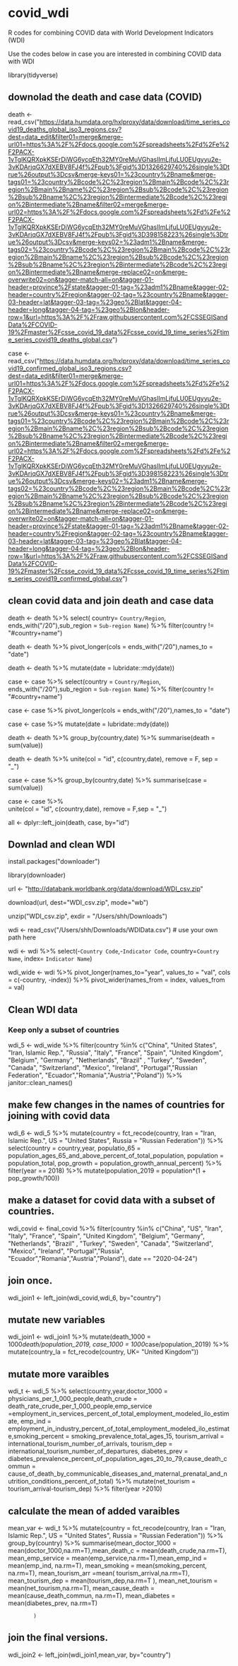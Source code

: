 # covid_wdi

R codes for combining COVID data with World Development Indicators (WDI)

Use the codes below in case you are interested in combining COVID data with WDI

library(tidyverse)

## downolad the death and case data (COVID)
death <-  read_csv("https://data.humdata.org/hxlproxy/data/download/time_series_covid19_deaths_global_iso3_regions.csv?dest=data_edit&filter01=merge&merge-url01=https%3A%2F%2Fdocs.google.com%2Fspreadsheets%2Fd%2Fe%2F2PACX-1vTglKQRXpkKSErDiWG6ycqEth32MY0reMuVGhaslImLjfuLU0EUgyyu2e-3vKDArjqGX7dXEBV8FJ4f%2Fpub%3Fgid%3D1326629740%26single%3Dtrue%26output%3Dcsv&merge-keys01=%23country%2Bname&merge-tags01=%23country%2Bcode%2C%23region%2Bmain%2Bcode%2C%23region%2Bmain%2Bname%2C%23region%2Bsub%2Bcode%2C%23region%2Bsub%2Bname%2C%23region%2Bintermediate%2Bcode%2C%23region%2Bintermediate%2Bname&filter02=merge&merge-url02=https%3A%2F%2Fdocs.google.com%2Fspreadsheets%2Fd%2Fe%2F2PACX-1vTglKQRXpkKSErDiWG6ycqEth32MY0reMuVGhaslImLjfuLU0EUgyyu2e-3vKDArjqGX7dXEBV8FJ4f%2Fpub%3Fgid%3D398158223%26single%3Dtrue%26output%3Dcsv&merge-keys02=%23adm1%2Bname&merge-tags02=%23country%2Bcode%2C%23region%2Bmain%2Bcode%2C%23region%2Bmain%2Bname%2C%23region%2Bsub%2Bcode%2C%23region%2Bsub%2Bname%2C%23region%2Bintermediate%2Bcode%2C%23region%2Bintermediate%2Bname&merge-replace02=on&merge-overwrite02=on&tagger-match-all=on&tagger-01-header=province%2Fstate&tagger-01-tag=%23adm1%2Bname&tagger-02-header=country%2Fregion&tagger-02-tag=%23country%2Bname&tagger-03-header=lat&tagger-03-tag=%23geo%2Blat&tagger-04-header=long&tagger-04-tag=%23geo%2Blon&header-row=1&url=https%3A%2F%2Fraw.githubusercontent.com%2FCSSEGISandData%2FCOVID-19%2Fmaster%2Fcsse_covid_19_data%2Fcsse_covid_19_time_series%2Ftime_series_covid19_deaths_global.csv")

case <- read_csv("https://data.humdata.org/hxlproxy/data/download/time_series_covid19_confirmed_global_iso3_regions.csv?dest=data_edit&filter01=merge&merge-url01=https%3A%2F%2Fdocs.google.com%2Fspreadsheets%2Fd%2Fe%2F2PACX-1vTglKQRXpkKSErDiWG6ycqEth32MY0reMuVGhaslImLjfuLU0EUgyyu2e-3vKDArjqGX7dXEBV8FJ4f%2Fpub%3Fgid%3D1326629740%26single%3Dtrue%26output%3Dcsv&merge-keys01=%23country%2Bname&merge-tags01=%23country%2Bcode%2C%23region%2Bmain%2Bcode%2C%23region%2Bmain%2Bname%2C%23region%2Bsub%2Bcode%2C%23region%2Bsub%2Bname%2C%23region%2Bintermediate%2Bcode%2C%23region%2Bintermediate%2Bname&filter02=merge&merge-url02=https%3A%2F%2Fdocs.google.com%2Fspreadsheets%2Fd%2Fe%2F2PACX-1vTglKQRXpkKSErDiWG6ycqEth32MY0reMuVGhaslImLjfuLU0EUgyyu2e-3vKDArjqGX7dXEBV8FJ4f%2Fpub%3Fgid%3D398158223%26single%3Dtrue%26output%3Dcsv&merge-keys02=%23adm1%2Bname&merge-tags02=%23country%2Bcode%2C%23region%2Bmain%2Bcode%2C%23region%2Bmain%2Bname%2C%23region%2Bsub%2Bcode%2C%23region%2Bsub%2Bname%2C%23region%2Bintermediate%2Bcode%2C%23region%2Bintermediate%2Bname&merge-replace02=on&merge-overwrite02=on&tagger-match-all=on&tagger-01-header=province%2Fstate&tagger-01-tag=%23adm1%2Bname&tagger-02-header=country%2Fregion&tagger-02-tag=%23country%2Bname&tagger-03-header=lat&tagger-03-tag=%23geo%2Blat&tagger-04-header=long&tagger-04-tag=%23geo%2Blon&header-row=1&url=https%3A%2F%2Fraw.githubusercontent.com%2FCSSEGISandData%2FCOVID-19%2Fmaster%2Fcsse_covid_19_data%2Fcsse_covid_19_time_series%2Ftime_series_covid19_confirmed_global.csv")


## clean covid data and join death and case data 
death <- death %>%
  select( country= `Country/Region`, ends_with("/20"),sub_region = `Sub-region Name`) %>%
  filter(country != "#country+name")

death <- death %>%
  pivot_longer(cols = ends_with("/20"),names_to = "date") 

death <- death %>%
  mutate(date = lubridate::mdy(date)) 

case <- case %>%
  select(country = `Country/Region`, ends_with("/20"),sub_region = `Sub-region Name`) %>%
  filter(country != "#country+name")

case <- case %>%
  pivot_longer(cols = ends_with("/20"),names_to = "date")

case <- case %>%
  mutate(date = lubridate::mdy(date)) 

death <- death %>% 
  group_by(country,date) %>%
  summarise(death = sum(value))

death <- death %>% 
  unite(col = "id", c(country,date), remove = F, sep = "_")
 
case <- case %>% 
  group_by(country,date) %>%
  summarise(case = sum(value)) 

case <- case %>%  
  unite(col = "id", c(country,date), remove = F,sep = "_")

all <- dplyr::left_join(death, case, by="id")


## Downlad and clean WDI
install.packages("downloader")

library(downloader)

url <- "http://databank.worldbank.org/data/download/WDI_csv.zip"

download(url, dest="WDI_csv.zip", mode="wb") 

unzip("WDI_csv.zip", exdir = "/Users/shh/Downloads")

wdi <- read_csv("/Users/shh/Downloads/WDIData.csv") # use your own path here 

wdi <- wdi %>% 
  select(-`Country Code`,-`Indicator Code`, country=`Country Name`, index= `Indicator Name`) 

wdi_wide <- wdi %>%
  pivot_longer(names_to="year", values_to = "val", cols = c(-country, -index)) %>%
  pivot_wider(names_from = index, values_from = val)
 

## Clean WDI data 
### Keep only a subset of countries
wdi_5 <- wdi_wide %>%
  filter(country %in% c("China", "United States", "Iran, Islamic Rep.", "Russia", "Italy", "France", "Spain", "United Kingdom", "Belgium", "Germany", "Netherlands", "Brazil" , "Turkey", "Sweden", "Canada", "Switzerland", "Mexico", "Ireland", "Portugal","Russian Federation", "Ecuador","Romania","Austria","Poland")) %>%
  janitor::clean_names()

## make few changes in the names of countries for joining with covid data
wdi_6 <- wdi_5 %>%
  mutate(country = fct_recode(country, Iran = "Iran, Islamic Rep.", US = "United States", Russia = "Russian Federation")) %>%
  select(country = country,year, populatio_65 = population_ages_65_and_above_percent_of_total_population, population = population_total, pop_growth = population_growth_annual_percent) %>% 
  filter(year == 2018) %>%
  mutate(population_2019 = population*(1 + pop_growth/100))
  
## make a dataset for covid data with a subset of countries. 
wdi_covid <- final_covid %>%
  filter(country %in% c("China", "US", "Iran", "Italy", "France", "Spain", "United Kingdom", "Belgium", "Germany", "Netherlands", "Brazil" , "Turkey", "Sweden", "Canada", "Switzerland", "Mexico", "Ireland", "Portugal","Russia", "Ecuador","Romania","Austria","Poland"), date == "2020-04-24") 

## join once. 
wdi_join1 <- left_join(wdi_covid,wdi_6, by="country")
 
## mutate new variables
wdi_join1 <- wdi_join1 %>%
  mutate(death_1000 = 1000*death/population_2019, case_1000 = 1000*case/population_2019) %>%
  mutate(country_la = fct_recode(country, UK= "United Kingdom"))

## mutate more varaibles
wdi_t <- wdi_5 %>%
  select(country,year,doctor_1000 = physicians_per_1_000_people,death_crude = death_rate_crude_per_1_000_people,emp_service =employment_in_services_percent_of_total_employment_modeled_ilo_estimate, 
         emp_ind = employment_in_industry_percent_of_total_employment_modeled_ilo_estimate,smoking_percent = smoking_prevalence_total_ages_15, tourism_arrival = international_tourism_number_of_arrivals, tourism_dep = international_tourism_number_of_departures, diabetes_prev = diabetes_prevalence_percent_of_population_ages_20_to_79,cause_death_commun = cause_of_death_by_communicable_diseases_and_maternal_prenatal_and_nutrition_conditions_percent_of_total) %>%
  mutate(net_tourism = tourism_arrival-tourism_dep) %>%
  filter(year >2010)

## calculate the mean of added varaibles
mean_var <- wdi_t %>%
  mutate(country = fct_recode(country, Iran = "Iran, Islamic Rep.", US = "United States", Russia = "Russian Federation")) %>%
  group_by(country) %>%
  summarise(mean_doctor_1000 = mean(doctor_1000,na.rm=T),mean_death_c = mean(death_crude,na.rm=T),
            mean_emp_service = mean(emp_service,na.rm=T),mean_emp_ind = mean(emp_ind, na.rm=T), mean_smoking = mean(smoking_percent, na.rm=T), mean_tourism_arr =mean( tourism_arrival,na.rm=T), mean_tourism_dep = mean(tourism_dep,na.rm=T ), mean_net_tourism = mean(net_tourism,na.rm=T), 
            mean_cause_death = mean(cause_death_commun, na.rm=T), mean_diabetes = mean(diabetes_prev, na.rm=T)
            
            )


## join the final versions. 
wdi_join2 <- left_join(wdi_join1,mean_var, by="country")











